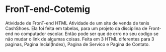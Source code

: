 # FronT-end-Cotemig
Atividade de FronT-end HTML
Atividade de um site de venda de tenis CashShoes.
Ela foi feita em tabelas, para um projeto da disciplina de Front-end no computador escolar.
Então pode ser que de erro no seu codigo se não mudar o link de algumas coisas.
Feita em 3 HTML diferentes para 3 paginas, Pagina Incial(Index), Pagina de Servico e Pagina de Contato.
